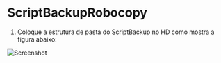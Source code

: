 # ScriptBackupRobocopy

1. Coloque a estrutura de pasta do ScriptBackup no HD como mostra a figura abaixo:
 
![Screenshot]([Screenshot01.PNG)

